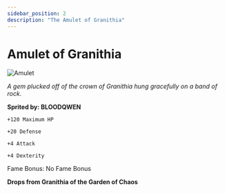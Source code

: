 ```yaml
---
sidebar_position: 2
description: "The Amulet of Granithia"
---
```


# Amulet of Granithia

![Amulet](https://vwiki.valorserver.com/api/item/picture/amulet%20of%20granithia)

<i>A gem plucked off of the crown of Granithia hung gracefully on a band of rock.</i>

**Sprited by: BLOODQWEN**

    +120 Maximum HP
    
    +20 Defense
    
    +4 Attack
    
    +4 Dexterity
    
Fame Bonus: No Fame Bonus

**Drops from Granithia of the Garden of Chaos**
